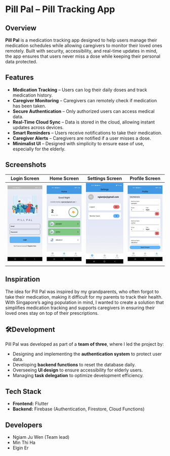 # Pill Pal – Pill Tracking App  

## Overview  
**Pill Pal** is a medication tracking app designed to help users manage their medication schedules while allowing caregivers to monitor their loved ones remotely. Built with security, accessibility, and real-time updates in mind, the app ensures that users never miss a dose while keeping their personal data protected.  

## Features  
- **Medication Tracking** – Users can log their daily doses and track medication history.  
- **Caregiver Monitoring** – Caregivers can remotely check if medication has been taken.  
- **Secure Authentication** – Only authorized users can access medical data.  
- **Real-Time Cloud Sync** – Data is stored in the cloud, allowing instant updates across devices.  
- **Smart Reminders** – Users receive notifications to take their medication.  
- **Caregiver Alerts** – Caregivers are notified if a user misses a dose.  
- **Minimalist UI** – Designed with simplicity to ensure ease of use, especially for the elderly.

## Screenshots  

| Login Screen  | Home Screen | Settings Screen | Profile Screen |
|--------------|------------|----------------|---------------|
| ![Login](login.jpg) | ![Home](home.jpg) | ![Settings](settings.jpg) | ![Profile](profile.jpg) |  

## Inspiration  
The idea for Pill Pal was inspired by my grandparents, who often forgot to take their medication, making it difficult for my parents to track their health. With Singapore’s aging population in mind, I wanted to create a solution that simplifies medication tracking and supports caregivers in ensuring their loved ones stay on top of their prescriptions.  

## 🛠Development  
Pill Pal was developed as part of a **team of three**, where I led the project by:  
- Designing and implementing the **authentication system** to protect user data.  
- Developing **backend functions** to reset the database daily.  
- Overseeing **UI design** to ensure accessibility for elderly users.  
- Managing **task delegation** to optimize development efficiency.  

## Tech Stack  
- **Frontend:** Flutter  
- **Backend:** Firebase (Authentication, Firestore, Cloud Functions)

## Developers
- Ngiam Ju Wen (Team lead)
- Min Thi Ha
- Elgin Er
